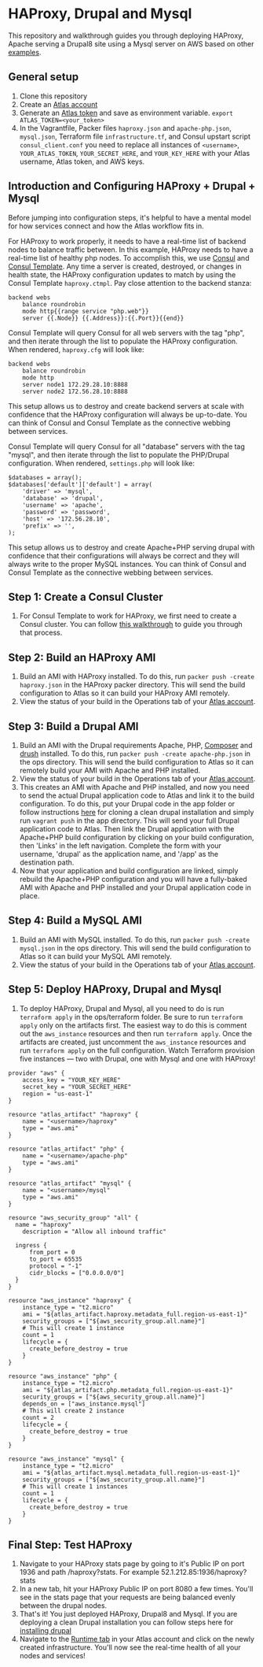 HAProxy, Drupal and Mysql
===================
This repository and walkthrough guides you through deploying HAProxy, Apache serving a Drupal8 site using a Mysql server on AWS based on other [examples](https://github.com/hashicorp/atlas-examples).

General setup
-------------
1. Clone this repository
2. Create an [Atlas account](https://atlas.hashicorp.com/account/new?utm_source=github&utm_medium=examples&utm_campaign=haproxy-drupal8-mysql)
3. Generate an [Atlas token](https://atlas.hashicorp.com/settings/tokens) and save as environment variable. 
`export ATLAS_TOKEN=<your_token>`
4. In the Vagrantfile, Packer files `haproxy.json` and `apache-php.json`, `mysql.json`, Terraform file `infrastructure.tf`, and Consul upstart script `consul_client.conf` you need to replace all instances of `<username>`,  `YOUR_ATLAS_TOKEN`, `YOUR_SECRET_HERE`, and `YOUR_KEY_HERE` with your Atlas username, Atlas token, and AWS keys.

Introduction and Configuring HAProxy + Drupal + Mysql
-----------------------------------------------
Before jumping into configuration steps, it's helpful to have a mental model for how services connect and how the Atlas workflow fits in. 

For HAProxy to work properly, it needs to have a real-time list of backend nodes to balance traffic between. In this example, HAProxy needs to have a real-time list of healthy php nodes. To accomplish this, we use [Consul](https://consul.io) and [Consul Template](https://github.com/hashicorp/consul-template). Any time a server is created, destroyed, or changes in health state, the HAProxy configuration updates to match by using the Consul Template `haproxy.ctmpl`. Pay close attention to the backend stanza:

```
backend webs
    balance roundrobin
    mode http{{range service "php.web"}}
    server {{.Node}} {{.Address}}:{{.Port}}{{end}}
```

Consul Template will query Consul for all web servers with the tag "php", and then iterate through the list to populate the HAProxy configuration. When rendered, `haproxy.cfg` will look like:

```
backend webs
    balance roundrobin
    mode http
    server node1 172.29.28.10:8888
    server node2 172.56.28.10:8888
```
This setup allows us to destroy and create backend servers at scale with confidence that the HAProxy configuration will always be up-to-date. You can think of Consul and Consul Template as the connective webbing between services. 

Consul Template will query Consul for all "database" servers with the tag "mysql", and then iterate through the list to populate the PHP/Drupal configuration. When rendered, `settings.php` will look like:

```
$databases = array();
$databases['default']['default'] = array(
    'driver' => 'mysql',
    'database' => 'drupal',
    'username' => 'apache',
    'password' => 'password',
    'host' => '172.56.28.10',
    'prefix' => '',
);
```
This setup allows us to destroy and create Apache+PHP serving drupal with confidence that their configurations will always be correct and they will always write to the proper MySQL instances. You can think of Consul and Consul Template as the connective webbing between services. 

Step 1: Create a Consul Cluster
-------------------------
1. For Consul Template to work for HAProxy, we first need to create a Consul cluster. You can follow [this walkthrough](https://github.com/hashicorp/atlas-examples/tree/master/consul) to guide you through that process. 

Step 2: Build an HAProxy AMI
----------------------------
1. Build an AMI with HAProxy installed. To do this, run `packer push -create haproxy.json` in the HAProxy packer directory. This will send the build configuration to Atlas so it can build your HAProxy AMI remotely. 
2. View the status of your build in the Operations tab of your [Atlas account](atlas.hashicorp.com/operations).

Step 3: Build a Drupal AMI
--------------------------
1. Build an AMI with the Drupal requirements Apache, PHP, [Composer](https://getcomposer.org/) and [drush](http://www.drush.org/en/master/) installed. To do this, run `packer push -create apache-php.json` in the ops directory. This will send the build configuration to Atlas so it can remotely build your AMI with Apache and PHP installed.
2. View the status of your build in the Operations tab of your [Atlas account](atlas.hashicorp.com/operations).
3. This creates an AMI with Apache and PHP installed, and now you need to send the actual Drupal application code to Atlas and link it to the build configuration. To do this, put your Drupal code in the app folder or follow instructions [here](https://www.drupal.org/project/drupal/git-instructions) for cloning a clean drupal installation and simply run `vagrant push` in the app directory. This will send your full Drupal application code to Atlas. Then link the Drupal application with the Apache+PHP build configuration by clicking on your build configuration, then 'Links' in the left navigation. Complete the form with your username, 'drupal' as the application name, and '/app' as the destination path.
4. Now that your application and build configuration are linked, simply rebuild the Apache+PHP configuration and you will have a fully-baked AMI with Apache and PHP installed and your Drupal application code in place.

Step 4: Build a MySQL AMI
-------------------------
1. Build an AMI with MySQL installed. To do this, run `packer push -create mysql.json` in the ops directory. This will send the build configuration to Atlas so it can build your MySQL AMI remotely. 
2. View the status of your build in the Operations tab of your [Atlas account](atlas.hashicorp.com/operations).

Step 5: Deploy HAProxy, Drupal and Mysql
----------------------------------------
1. To deploy HAProxy, Drupal and Mysql, all you need to do is run `terraform apply` in the ops/terraform folder. Be sure to run `terraform apply` only on the artifacts first. The easiest way to do this is comment out the `aws_instance` resources and then run `terraform apply`. Once the artifacts are created, just uncomment the `aws_instance` resources and run `terraform apply` on the full configuration. Watch Terraform provision five instances — two with Drupal, one with Mysql and one with HAProxy! 

```
provider "aws" {
    access_key = "YOUR_KEY_HERE"
    secret_key = "YOUR_SECRET_HERE"
    region = "us-east-1"
}

resource "atlas_artifact" "haproxy" {
    name = "<username>/haproxy"
    type = "aws.ami"
}

resource "atlas_artifact" "php" {
    name = "<username>/apache-php"
    type = "aws.ami"
}

resource "atlas_artifact" "mysql" {
    name = "<username>/mysql"
    type = "aws.ami"
}

resource "aws_security_group" "all" {
  name = "haproxy"
    description = "Allow all inbound traffic"

  ingress {
      from_port = 0
      to_port = 65535
      protocol = "-1"
      cidr_blocks = ["0.0.0.0/0"]
  }
}

resource "aws_instance" "haproxy" {
    instance_type = "t2.micro"
    ami = "${atlas_artifact.haproxy.metadata_full.region-us-east-1}"
    security_groups = ["${aws_security_group.all.name}"]
    # This will create 1 instance
    count = 1
    lifecycle = {
      create_before_destroy = true  
    }
}

resource "aws_instance" "php" {
    instance_type = "t2.micro"  
    ami = "${atlas_artifact.php.metadata_full.region-us-east-1}"
    security_groups = ["${aws_security_group.all.name}"]
    depends_on = ["aws_instance.mysql"]
    # This will create 2 instance
    count = 2
    lifecycle = {
      create_before_destroy = true
    }
}

resource "aws_instance" "mysql" {
    instance_type = "t2.micro"
    ami = "${atlas_artifact.mysql.metadata_full.region-us-east-1}"
    security_groups = ["${aws_security_group.all.name}"]
    # This will create 1 instances
    count = 1
    lifecycle = {
      create_before_destroy = true  
    }
}
```

Final Step: Test HAProxy
------------------------
1. Navigate to your HAProxy stats page by going to it's Public IP on port 1936 and path /haproxy?stats. For example 52.1.212.85:1936/haproxy?stats
2. In a new tab, hit your HAProxy Public IP on port 8080 a few times. You'll see in the stats page that your requests are being balanced evenly between the drupal nodes. 
3. That's it! You just deployed HAProxy, Drupal8 and Mysql. If you are deploying a clean Drupal installation you can follow steps here for [installing drupal](https://www.drupal.org/documentation/install)
4. Navigate to the [Runtime tab](https://atlas.hashicorp.com/runtime) in your Atlas account and click on the newly created infrastructure. You'll now see the real-time health of all your nodes and services!
